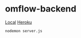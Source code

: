 # omflow-backend

[Local](http://localhost:5000)
[Heroku](https://omflow-frontend.herokuapp.com/)

```
nodemon server.js
```

